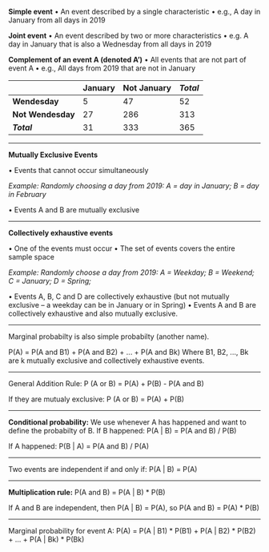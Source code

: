  **Simple event**
• An event described by a single characteristic
• e.g., A day in January from all days in 2019

**Joint event**
• An event described by two or more characteristics
• e.g. A day in January that is also a Wednesday from all days in 2019

**Complement of an event A (denoted A’)**
• All events that are not part of event A
• e.g., All days from 2019 that are not in January


|                   | January | Not January | *Total* |
| ----------------- | ------- | ----------- | ------- |
| **Wendesday**     | 5       | 47          | 52      |
| **Not Wendesday** | 27      | 286         | 313     |
| ***Total***       | 31      | 333         | 365     |

----
**Mutually Exclusive Events**

• Events that cannot occur simultaneously

*Example: Randomly choosing a day from 2019:*
*A = day in January; B = day in February*

• Events A and B are mutually exclusive

----
**Collectively exhaustive events**

• One of the events must occur
• The set of events covers the entire sample space

*Example: Randomly choose a day from 2019:*
*A = Weekday; B = Weekend;*
*C = January; D = Spring;*

• Events A, B, C and D are collectively exhaustive (but not mutually
exclusive – a weekday can be in January or in Spring)
• Events A and B are collectively exhaustive and also mutually exclusive.

----
Marginal probabilty is also simple probabilty (another name).

P(A) = P(A and B1) + P(A and B2) + ... + P(A and Bk)
Where B1, B2, ..., Bk are k mutually exclusive and collectively
exhaustive events.

---
General Addition Rule:
P (A or B) = P(A) + P(B) - P(A and B)

If they are mutualy exclusive:
P (A or B) = P(A) + P(B)

---
**Conditional probability:**
We use whenever A has happened and want to define the probabilty of B.
If B happened: 
P(A | B) = P(A and B) / P(B)

If A happened:
P(B | A) = P(A and B) / P(A)

----
Two events are independent if and only if:
P(A | B) = P(A)

---
**Multiplication rule:**
P(A and B) = P(A | B) * P(B)

If A and B are independent, then P(A | B) = P(A), so
P(A and B) = P(A) * P(B)

---
Marginal probability for event A:
P(A) = P(A | B1) * P(B1) + P(A | B2) * P(B2) + ... + P(A | Bk) * P(Bk)

